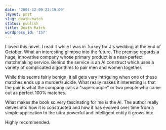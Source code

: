 ```yaml
---
date: '2004-12-09 23:40:00'
layout: post
slug: death-match
status: publish
title: Death Match
wordpress_id: '157'
---
```


I loved this novel. I read it while I was in Turkey for J's wedding at the end of October. What an interesting glimpse into the future. The premise regards a huge, innovative company whose primary product is a near-perfect matchmaking service. Behind the service is an AI construct which uses a variety of complicated algorithms to pair men and women together.  

  

While this seems fairly benign, it all gets very intriguing when one of these matches ends up a murder/suicide. What really makes it interesting is that the pair is what the company calls a "supercouple" or two people who came out as perfect 100% matches.  

  

What makes the book so very fascinating for me is the AI. The author really delves into how it is constructed and how it has evolved over time from a simple application to the ultra powerful and intelligent entity it grows into.  

  

Highly recommended.

